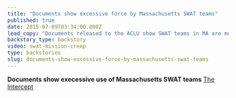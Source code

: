 ```yaml
---
title: "Documents show excessive force by Massachusetts SWAT teams"
published: true
date: 2015-07-09T03:34:00.000Z
lead_copy: "Documents released to the ACLU show SWAT teams in MA are most often used to serve search warrants for drugs. Here's some context. "
backstory_type: backstory
video: swat-mission-creep
type: backstories
slug: documents-show-excessive-force-by-massachusetts-swat-teams
---
```


**Documents show execessive use of Massachusetts SWAT teams**
[The Intercept](http://www.washingtonpost.com/news/the-watch/wp/2015/07/08/documents-show-execessive-use-of-massachusetts-swat-teams/)


